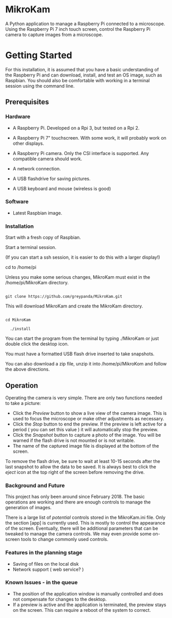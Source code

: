 # MikroKam
A Python application to manage a Raspberry Pi connected to a microscope.
Using the Raspberry Pi 7 inch touch screen, control the Raspberry Pi camera to capture images from a microscope.

# Getting Started
For this installation, it is assumed that you have a basic understanding of the Raspberry Pi and can download, install, and test an OS image, such as Raspbian. You should also be comfortable with working in a terminal session using the command line.

## Prerequisites

### Hardware
* A Raspberry Pi. Developed on a Rpi 3, but tested on a Rpi 2.
  
* A Raspberry Pi 7" touchscreen. With some work, it will probably work on other displays.
  
* A Raspberry Pi camera. Only the CSI interface is supported. Any compatible camera should work.
  
* A network connection.
* A USB flashdrive for saving pictures.
* A USB keyboard and mouse (wireless is good)

### Software
* Latest Raspbian image.
### Installation

Start with a fresh copy of Raspbian.

Start a terminal session.

(If you can start a ssh session, it is easier to do this with a larger display!)

cd to /home/pi

Unless you make some serious changes, MikroKam must exist in the /home/pi/MikroKam directory.

<code>
git clone https://github.com/greypanda/MikroKam.git
</code>

This will download MikroKam and create the MikroKam directory.

<code>
cd MikroKam
</code>

<code>
  ./install
</code>

You can start the program from the terminal by typing ./MikroKam or just double click the desktop icon.

You must have a formatted USB flash drive inserted to take snapshots.

You can also download a zip file, unzip it into /home/pi/MikroKom and follow the above directions.
## Operation
Operating the camera is very simple. There are only two functions needed to take a picture:
* Click the *Preview* button to show a live view of the camera image. This is used to focus the microscope or make other adjustments as necessary.
* Click the *Stop* button to end the preview. If the preview is left active for a period ( you can set this value ) it will automatically stop the preview.
* Click the *Snapshot* button to capture a photo of the image. You will be warned if the flash drive is not mounted or is not writable. 
* The name of the captured image file is displayed at the bottom of the screen.

To remove the flash drive, be sure to wait at least 10-15 seconds after the last snapshot to allow the data to be saved. It is always best to click the *eject* icon at the top right of the screen before removing the drive.

### Background and Future
This project has only been around since February 2018. The basic operations are working and there are enough controls to manage the generation of images. 

There is a large list of *potential* controls stored in the MikroKam.ini file. Only the section [app] is currently used. This is mostly to control the appearance of the screen. Eventually, there will be additional parameters that can be tweaked to manage the camera controls. We may even provide some on-screen tools to change commonly used controls.

### Features in the planning stage
* Saving of files on the local disk
* Network support ( web service? )
### Known Issues - in the queue

* The position of the application window is manually controlled and does not compensate for changes to the desktop.
* If a preview is active and the application is terminated, the preview stays on the screen. This can require a reboot of the system to correct.
